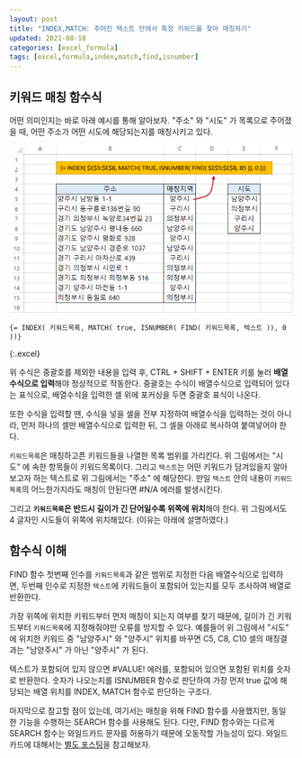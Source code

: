 ```yaml
---
layout: post
title: "INDEX,MATCH: 주어진 텍스트 안에서 특정 키워드를 찾아 매칭하기"
updated: 2021-08-18
categories: [excel_formula]
tags: [excel,formula,index,match,find,isnumber]
---
```


## 키워드 매칭 함수식

어떤 의미인지는 바로 아래 예시를 통해 알아보자. "주소" 와 "시도" 가 목록으로 주어졌을 때, 어떤 주소가 어떤 시도에 해당되는지를 매칭시키고 있다.

![그림00](/img/msoffice/formula/formula-2470.png)

```excel
{= INDEX( 키워드목록, MATCH( true, ISNUMBER( FIND( 키워드목록, 텍스트 )), 0 ))}
```
{:.excel}

위 수식은 중괄호를 제외한 내용을 입력 후, CTRL + SHIFT + ENTER 키를 눌러 **배열수식으로 입력**해야 정상적으로 작동한다. 중괄호는 수식이 배열수식으로 입력되어 있다는 표식으로, 배열수식을 입력한 셀 위에 포커싱을 두면 중괄호 표식이 나온다.

또한 수식을 입력할 땐, 수식을 넣을 셀을 전부 지정하여 배열수식을 입력하는 것이 아니라, 먼저 하나의 셀만 배열수식으로 입력한 뒤, 그 셀을 아래로 복사하여 붙여넣어야 한다.

`키워드목록`은 매칭하고픈 키워드들을 나열한 목록 범위를 가리킨다. 위 그림에서는 "시도" 에 속한 항목들이 키워드목록이다. 그리고 `텍스트`는 어떤 키워드가 담겨있을지 알아보고자 하는 텍스트로 위 그림에서는 "주소" 에 해당한다. 만일 `텍스트` 안의 내용이 `키워드목록`의 어느한가지라도 매칭이 안된다면 #N/A 에러를 발생시킨다.

그리고 **`키워드목록`은 반드시 길이가 긴 단어일수록 위쪽에 위치**해야 한다. 위 그림에서도 4 글자인 시도들이 위쪽에 위치해있다. (이유는 아래에 설명하였다.)

## 함수식 이해

FIND 함수 첫번째 인수를 `키워드목록`과 같은 범위로 지정한 다음 배열수식으로 입력하면, 두번째 인수로 지정한 `텍스트`에 키워드들이 포함되어 있는지를 모두 조사하여 배열로 반환한다.

가장 위쪽에 위치한 키워드부터 먼저 매칭이 되는지 여부를 찾기 때문에, 길이가 긴 키워드부터 `키워드목록`에 지정해줘야만 오류를 방지할 수 있다. 예를들어 위 그림에서 "시도" 에 위치한 키워드 중 "남양주시" 와 "양주시" 위치를 바꾸면 C5, C8, C10 셀의 매칭결과는 "남양주시" 가 아닌 "양주시" 가 된다.

텍스트가 포함되어 있지 않으면 #VALUE! 에러를, 포함되어 있으면 포함된 위치를 숫자로 반환한다. 숫자가 나오는지를 ISNUMBER 함수로 판단하여 가장 먼저 true 값에 해당되는 배열 위치를 INDEX, MATCH 함수로 판단하는 구조다.

마지막으로 참고할 점이 있는데, 여기서는 매칭을 위해 FIND 함수를 사용했지만, 동일한 기능을 수행하는 SEARCH 함수를 사용해도 된다. 다만, FIND 함수와는 다르게 SEARCH 함수는 와일드카드 문자를 허용하기 때문에 오동작할 가능성이 있다. 와일드카드에 대해서는 [별도 포스팅](/post/excel-formula-for-data-cleansing)을 참고해보자.
